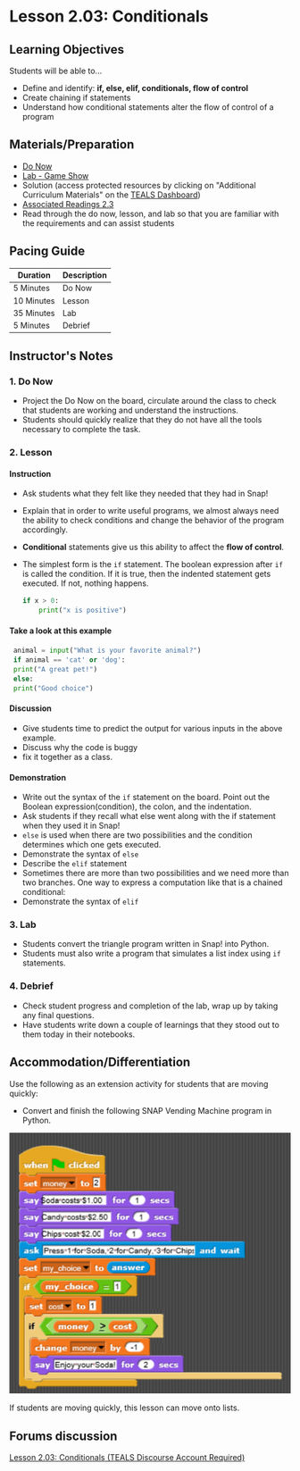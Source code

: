 # Lesson 2.03: Conditionals

## Learning Objectives

Students will be able to...

* Define and identify: **if, else, elif, conditionals, flow of control**
* Create chaining if statements
* Understand how conditional statements alter the flow of control of a program

## Materials/Preparation

* [Do Now]
* [Lab - Game Show]
* Solution (access protected resources by clicking on "Additional Curriculum Materials" on the [TEALS Dashboard])
* [Associated Readings 2.3](https://tealsk12.gitbook.io/intro-cs-2/readings#2-3)
* Read through the do now, lesson, and lab so that you are familiar with the requirements and can assist students

## Pacing Guide

| **Duration**   | **Description** |
| ---------- | ----------- |
| 5 Minutes  | Do Now      |
| 10 Minutes | Lesson      |
| 35 Minutes | Lab         |
| 5 Minutes | Debrief  |

## Instructor's Notes

### 1. Do Now

* Project the Do Now on the board, circulate around the class to check that students are working and understand the instructions.
* Students should quickly realize that they do not have all the tools necessary to complete the task.
  
### 2. Lesson

#### Instruction

* Ask students what they felt like they needed that they had in Snap!
* Explain that in order to write useful programs, we almost always need the ability to check conditions and change the behavior of the program accordingly.
* **Conditional** statements give us this ability to affect the **flow of control**.
* The simplest form is the `if` statement. The boolean expression after `if` is called the condition. If it is true, then the indented statement gets executed. If not, nothing happens.

    ```python
    if x > 0:
        print("x is positive")
    ```

#### Take a look at this example

   ```python
    animal = input("What is your favorite animal?")
    if animal == 'cat' or 'dog':
    print("A great pet!")
    else:
    print("Good choice")
   ```

#### Discussion

* Give students time to predict the output for various inputs in the above example.
* Discuss why the code is buggy
* fix it together as a class.

#### Demonstration

* Write out the syntax of the `if` statement on the board. Point out the Boolean expression(condition), the colon, and the indentation.
* Ask students if they recall what else went along with the if statement when they used it in Snap!
* `else` is used when there are two possibilities and the condition determines which one gets executed.
* Demonstrate the syntax of `else`
* Describe the `elif` statement
* Sometimes there are more than two possibilities and we need more than two branches. One way to express a computation like that is a chained conditional:
* Demonstrate the syntax of `elif`

### 3. Lab

* Students convert the triangle program written in Snap! into Python.
* Students must also write a program that simulates a list index using `if` statements.

### 4. Debrief

* Check student progress and completion of the lab, wrap up by taking any final questions.
* Have students write down a couple of learnings that they stood out to them today in their notebooks.

## Accommodation/Differentiation

Use the following as an extension activity for students that are moving quickly:

* Convert and finish the following SNAP Vending Machine program in Python.

![Vending Machine](python_2.04_vending_machine.png)

If students are moving quickly, this lesson can move onto lists.

## Forums discussion

[Lesson 2.03: Conditionals (TEALS Discourse Account Required)](https://forums.tealsk12.org/c/2nd-semester-unit-2/lesson-2-03-conditionals)

[Do Now]:do_now.md
[Lab - Game Show]:lab.md
[TEALS Dashboard]:http://www.tealsk12.org/dashboard
